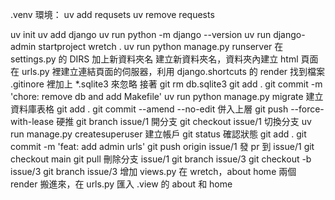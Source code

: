 .venv 環境：
uv add requsets
uv remove requests

uv init
uv add django
uv run python -m django --version
uv run django-admin startproject wretch .
uv run python manage.py runserver
在 settings.py 的 DIRS 加上新資料夾名
建立新資料夾名，資料夾內建立 html 頁面
在 urls.py 裡建立連結頁面的伺服器，利用 django.shortcuts 的 render 找到檔案
.gitinore 裡加上 \*.sqlite3 來忽略
接著 git rm db.sqlite3
git add .
git commit -m 'chore: remove db and add Makefile'
uv run python manage.py migrate 建立資料庫表格
git add .
git commit --amend --no-edit 併入上層
git push --force-with-lease 硬推
git branch issue/1 開分支
git checkout issue/1 切換分支
uv run manage.py createsuperuser 建立帳戶
git status 確認狀態
git add .
git commit -m 'feat: add admin urls'
git push origin issue/1 發 pr 到 issue/1
git checkout main
git pull
刪除分支 issue/1
git branch issue/3
git checkout -b issue/3
git branch issue/3
增加 views.py 在 wretch，about home 兩個 render 搬進來，在 urls.py 匯入 .view 的 about 和 home
